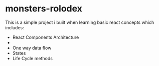 # monsters-rolodex
<p>This is a simple project i built when learning basic react concepts which includes:</p>
  <ul>
  <li>React Components Architecture<li>
   <li>One way data flow</li>
   <li>States</li>
  <li>Life Cycle methods</li>
    <ul> 

